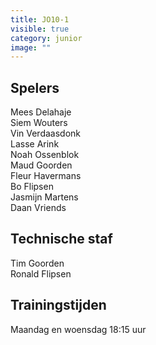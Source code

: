 ```yaml
---
title: JO10-1
visible: true
category: junior
image: ""
---
```

## Spelers

Mees Delahaje\
S﻿iem Wouters\
V﻿in Verdaasdonk\
L﻿asse Arink\
N﻿oah Ossenblok\
M﻿aud Goorden\
F﻿leur Havermans\
B﻿o Flipsen\
J﻿asmijn Martens\
D﻿aan Vriends

## Technische staf

T﻿im Goorden\
R﻿onald Flipsen

## Trainingstijden

Maandag en woensdag 18:15 uur